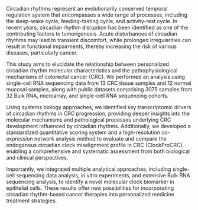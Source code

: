 Circadian rhythms represent an evolutionarily conserved temporal regulation system that encompasses a wide range of processes, including the sleep-wake cycle, feeding-fasting cycle, and activity-rest cycle. In recent years, circadian rhythm disruption has been identified as one of the contributing factors to tumorigenesis. Acute disturbances of circadian rhythms may lead to transient discomfort, while prolonged irregularities can result in functional impairments, thereby increasing the risk of various diseases, particularly cancer. 

This study aims to elucidate the relationship between personalized circadian rhythm molecular characteristics and the pathophysiological mechanisms of colorectal cancer (CRC). We performed an analysis using single-cell RNA sequencing data from 13 CRC tissue samples and 12 normal mucosal samples, along with public datasets comprising 3075 samples from 32 Bulk RNA, microarray, and single-cell RNA sequencing cohorts.

Using systems biology approaches, we identified key transcriptomic drivers of circadian rhythms in CRC progression, providing deeper insights into the molecular mechanisms and pathological processes underlying CRC development influenced by circadian rhythms. Additionally, we developed a standardized quantitative scoring system and a high-resolution co-expression network analysis method to evaluate and compare the endogenous circadian clock misalignment profile in CRC (ClockProCRC), enabling a comprehensive and systematic assessment from both biological and clinical perspectives. 

Importantly, we integrated multiple analytical approaches, including single-cell sequencing data analysis, in vitro experiments, and extensive Bulk RNA sequencing analysis, to identify a novel molecular clock biomarker in epithelial cells. These results offer new possibilities for incorporating circadian rhythm-based cancer therapies into personalized medicine treatment strategies.